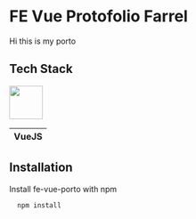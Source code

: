 
# FE Vue Protofolio Farrel

Hi this is my porto



## Tech Stack

[<img src="https://upload.wikimedia.org/wikipedia/commons/thumb/9/95/Vue.js_Logo_2.svg/512px-Vue.js_Logo_2.svg.png" width="60" height="60" />](https://vuejs.org/)

| VueJS | 
| ----- | 



## Installation

Install fe-vue-porto with npm

```bash
  npm install
```
    
